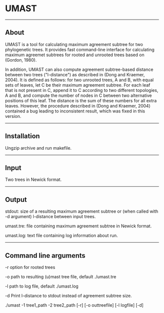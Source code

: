 # UMAST

-----
About
-----
UMAST is a tool for calculating maximum agreement subtree for two phylogenetic 
trees. It provides fast command-line interface for calculating maximum agreemet subtrees 
for rooted and unrooted trees based on (Gordon, 1980).

In addition, UMAST can also compute agreement subtree-based distance between two trees 
("l-distance") as described in (Dong and Kraemer, 2004). It is defined as follows: for two unrooted trees,
A and B, with equal sets of leaves, let C be their maximum agreement subtree. For each leaf that is not present
in C, append it to C according to two different topologies, A and B, and compute the number of nodes in C between
two alternative positions of this leaf. The distance is the sum of these numbers for all extra leaves.
However, the procedure described in (Dong and Kraemer, 2004) contained a bug leading to inconsistent result, 
which was fixed in this version.

------------
Installation
------------
Ungzip archive and run makefile.

-----
Input
-----
Two trees in Newick format.

------
Output
------
stdout: size of a resulting maximum agreement subtree 
or (when called with -d argument) l-distance between input trees.

umast.tre: file containing maximum agreement subtree in Newick format.

umast.log: text file containing log information about run.

----------------------
Command line arguments
----------------------

-r option for rooted trees

-o path to resulting (u)mast tree file, default ./umast.tre

-l path to log file, default ./umast.log

-d Print l-distance to stdout instead of agreement subtree size.

./umast -1 tree1_path -2 tree2_path [-r] [-o outtreefile] [-l logfile] [-d]
